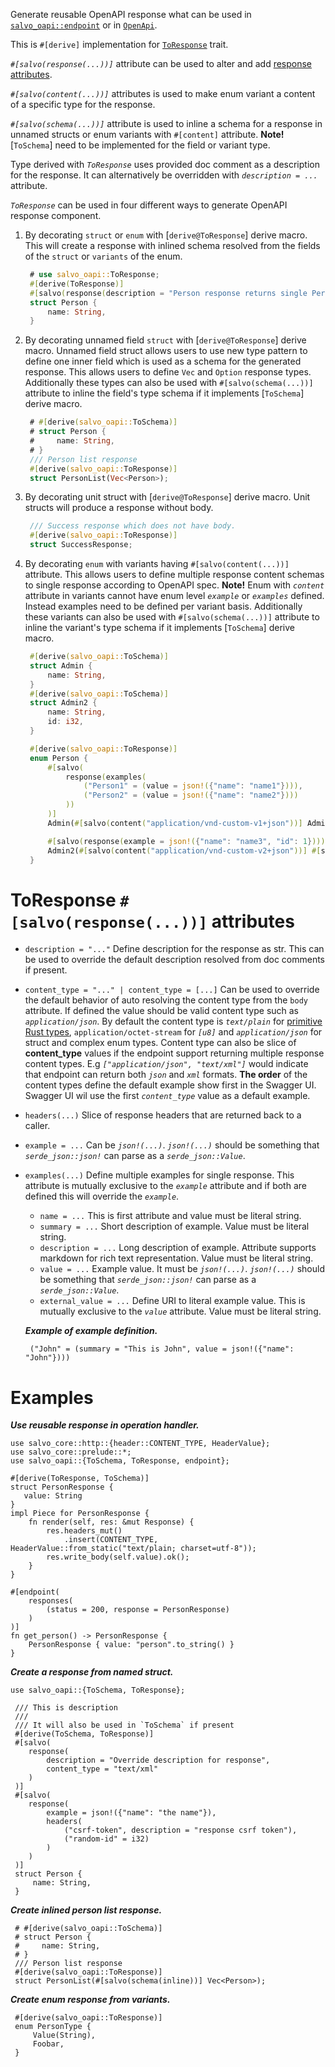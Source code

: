 Generate reusable OpenAPI response what can be used
in [`salvo_oapi::endpoint`][path] or in [`OpenApi`][openapi].

This is `#[derive]` implementation for [`ToResponse`][to_response] trait.


_`#[salvo(response(...))]`_ attribute can be used to alter and add [response attributes](#toresponse-response-attributes).

_`#[salvo(content(...))]`_ attributes is used to make enum variant a content of a specific type for the
response.

_`#[salvo(schema(...))]`_ attribute is used to inline a schema for a response in unnamed structs or
enum variants with `#[content]` attribute. **Note!** [`ToSchema`] need to be implemented for
the field or variant type.

Type derived with _`ToResponse`_ uses provided doc comment as a description for the response. It
can alternatively be overridden with _`description = ...`_ attribute.

_`ToResponse`_ can be used in four different ways to generate OpenAPI response component.

1. By decorating `struct` or `enum` with [`derive@ToResponse`] derive macro. This will create a
   response with inlined schema resolved from the fields of the `struct` or `variants` of the
   enum.

   ```rust
    # use salvo_oapi::ToResponse;
    #[derive(ToResponse)]
    #[salvo(response(description = "Person response returns single Person entity"))]
    struct Person {
        name: String,
    }
   ```

2. By decorating unnamed field `struct` with [`derive@ToResponse`] derive macro. Unnamed field struct
   allows users to use new type pattern to define one inner field which is used as a schema for
   the generated response. This allows users to define `Vec` and `Option` response types.
   Additionally these types can also be used with `#[salvo(schema(...))]` attribute to inline the
   field's type schema if it implements [`ToSchema`] derive macro.

   ```rust
    # #[derive(salvo_oapi::ToSchema)]
    # struct Person {
    #     name: String,
    # }
    /// Person list response
    #[derive(salvo_oapi::ToResponse)]
    struct PersonList(Vec<Person>);
   ```

3. By decorating unit struct with [`derive@ToResponse`] derive macro. Unit structs will produce a
   response without body.

   ```rust
    /// Success response which does not have body.
    #[derive(salvo_oapi::ToResponse)]
    struct SuccessResponse;
   ```

4. By decorating `enum` with variants having `#[salvo(content(...))]` attribute. This allows users to
   define multiple response content schemas to single response according to OpenAPI spec.
   **Note!** Enum with _`content`_ attribute in variants cannot have enum level _`example`_ or
   _`examples`_ defined. Instead examples need to be defined per variant basis. Additionally
   these variants can also be used with `#[salvo(schema(...))]` attribute to inline the variant's type schema
   if it implements [`ToSchema`] derive macro.

   ```rust
    #[derive(salvo_oapi::ToSchema)]
    struct Admin {
        name: String,
    }
    #[derive(salvo_oapi::ToSchema)]
    struct Admin2 {
        name: String,
        id: i32,
    }

    #[derive(salvo_oapi::ToResponse)]
    enum Person {
        #[salvo(
            response(examples(
                ("Person1" = (value = json!({"name": "name1"}))),
                ("Person2" = (value = json!({"name": "name2"})))
            ))
        )]
        Admin(#[salvo(content("application/vnd-custom-v1+json"))] Admin),

        #[salvo(response(example = json!({"name": "name3", "id": 1})))]
        Admin2(#[salvo(content("application/vnd-custom-v2+json"))] #[salvo(schema(inline))] Admin2),
    }
   ```

# ToResponse `#[salvo(response(...))]` attributes

* `description = "..."` Define description for the response as str. This can be used to
  override the default description resolved from doc comments if present.

* `content_type = "..." | content_type = [...]` Can be used to override the default behavior of auto resolving the content type
  from the `body` attribute. If defined the value should be valid content type such as
  _`application/json`_. By default the content type is _`text/plain`_ for
  [primitive Rust types][primitive], `application/octet-stream` for _`[u8]`_ and
  _`application/json`_ for struct and complex enum types.
  Content type can also be slice of **content_type** values if the endpoint support returning multiple
 response content types. E.g _`["application/json", "text/xml"]`_ would indicate that endpoint can return both
 _`json`_ and _`xml`_ formats. **The order** of the content types define the default example show first in
 the Swagger UI. Swagger UI wil use the first _`content_type`_ value as a default example.

* `headers(...)` Slice of response headers that are returned back to a caller.

* `example = ...` Can be _`json!(...)`_. _`json!(...)`_ should be something that
  _`serde_json::json!`_ can parse as a _`serde_json::Value`_.

* `examples(...)` Define multiple examples for single response. This attribute is mutually
  exclusive to the _`example`_ attribute and if both are defined this will override the _`example`_.
    * `name = ...` This is first attribute and value must be literal string.
    * `summary = ...` Short description of example. Value must be literal string.
    * `description = ...` Long description of example. Attribute supports markdown for rich text
      representation. Value must be literal string.
    * `value = ...` Example value. It must be _`json!(...)`_. _`json!(...)`_ should be something that
      _`serde_json::json!`_ can parse as a _`serde_json::Value`_.
    * `external_value = ...` Define URI to literal example value. This is mutually exclusive to
      the _`value`_ attribute. Value must be literal string.

     _**Example of example definition.**_
    ```text
     ("John" = (summary = "This is John", value = json!({"name": "John"})))
    ```

# Examples

_**Use reusable response in operation handler.**_
```
use salvo_core::http::{header::CONTENT_TYPE, HeaderValue};
use salvo_core::prelude::*;
use salvo_oapi::{ToSchema, ToResponse, endpoint};

#[derive(ToResponse, ToSchema)]
struct PersonResponse {
   value: String
}
impl Piece for PersonResponse {
    fn render(self, res: &mut Response) {
        res.headers_mut()
            .insert(CONTENT_TYPE, HeaderValue::from_static("text/plain; charset=utf-8"));
        res.write_body(self.value).ok();
    }
}

#[endpoint(
    responses(
        (status = 200, response = PersonResponse)
    )
)]
fn get_person() -> PersonResponse {
    PersonResponse { value: "person".to_string() }
}
```

_**Create a response from named struct.**_
```
use salvo_oapi::{ToSchema, ToResponse};

 /// This is description
 ///
 /// It will also be used in `ToSchema` if present
 #[derive(ToSchema, ToResponse)]
 #[salvo(
    response(
        description = "Override description for response",
        content_type = "text/xml"
    )
 )]
 #[salvo(
    response(
        example = json!({"name": "the name"}),
        headers(
            ("csrf-token", description = "response csrf token"),
            ("random-id" = i32)
        )
    )
 )]
 struct Person {
     name: String,
 }
```

_**Create inlined person list response.**_
```
 # #[derive(salvo_oapi::ToSchema)]
 # struct Person {
 #     name: String,
 # }
 /// Person list response
 #[derive(salvo_oapi::ToResponse)]
 struct PersonList(#[salvo(schema(inline))] Vec<Person>);
```

_**Create enum response from variants.**_
```
 #[derive(salvo_oapi::ToResponse)]
 enum PersonType {
     Value(String),
     Foobar,
 }
```

[to_response]: trait.ToResponse.html
[primitive]: https://doc.rust-lang.org/std/primitive/index.html
[path]: attr.path.html
[openapi]: derive.OpenApi.html